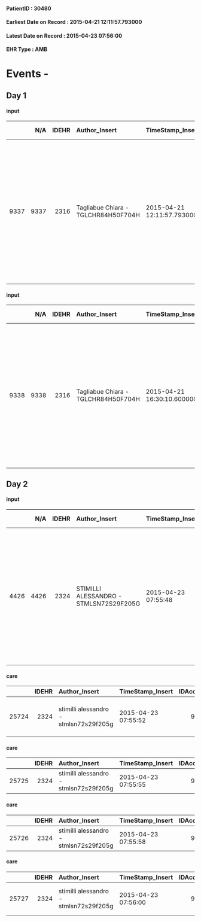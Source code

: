 
#### PatientID : 30480
#### Earliest Date on Record : 2015-04-21 12:11:57.793000
#### Latest Date on Record : 2015-04-23 07:56:00
#### EHR Type : AMB

# Events - 

## Day 1

#### input
|      |    N/A |   IDEHR | Author_Insert                       | TimeStamp_Insert           | EHRType   |   PatientID |   IDDigitalSignDocument | persone_vicine   |   Unnamed: 0_x.1 |   IDANAMNESI_SOCIALE | Patient   | FamigliaAltro   | Paziente_T   | FamigliaAltro_T   |   Non_Rilevabile_x.1 | Note_Non_Rilevabile_x.1   | opt_Problemi   | Note_I                                                                                                                                                                                                                     | chk_contr_sintomi   | chk_competenza                                 | opt_paziente_a   | opt_famiglia_a   | opt_adeguatezza   | opt_paziente_solo   | ds_note_con                                                                                                                                                | opt_presente_assente   | Presenza_minori   | Caregiver_principale   | opt_capacita     | opt_necessario   | opt_presente   | opt_risorse_ec   | opt_paziente_psi   | opt_Ins_vol   | ds_note_prio                                                                                                                                                                                                                                                                                    | opt_paziente_ad   | opt_caregiver_ad   | opt_esenzione   | opt_inv_civile   | ds_codice_es   | Needs               | Domestic partnership         | Fragility   | opt_disponibilita_f   | opt_indennita_acc   | opt_legge   | opt_famiglia_psi   | opt_disponibilit_paz   |
|-----:|-------:|--------:|:------------------------------------|:---------------------------|:----------|------------:|------------------------:|:-----------------|-----------------:|---------------------:|:----------|:----------------|:-------------|:------------------|---------------------:|:--------------------------|:---------------|:---------------------------------------------------------------------------------------------------------------------------------------------------------------------------------------------------------------------------|:--------------------|:-----------------------------------------------|:-----------------|:-----------------|:------------------|:--------------------|:-----------------------------------------------------------------------------------------------------------------------------------------------------------|:-----------------------|:------------------|:-----------------------|:-----------------|:-----------------|:---------------|:-----------------|:-------------------|:--------------|:------------------------------------------------------------------------------------------------------------------------------------------------------------------------------------------------------------------------------------------------------------------------------------------------|:------------------|:-------------------|:----------------|:-----------------|:---------------|:--------------------|:-----------------------------|:------------|:----------------------|:--------------------|:------------|:-------------------|:-----------------------|
| 9337 |   9337 |    2316 | Tagliabue Chiara - TGLCHR84H50F704H | 2015-04-21 12:11:57.793000 | AMB       |       30480 |                   57791 | N/A              |              955 |                  602 | No#0      | Si#1            | No#0         | Parziale#2        |                    0 | NR                        | Si#1           | Il paziente non √® a conoscenza della recente diagnosi n√© della prognosi infausta, la moglie conosce la situazione clinica non completamente informata riguardo la prognosi. La figlia √® consapevole della terminalit√†. | controllo sintomi#0 | competenza/capacit√† assistenziale caregiver#0 | Indefinite#2     | Congruenti#1     | Da valutare#2     | No#0                | vive con la moglie Anna Pascucci di 82 aa. La figlia Ketty, coniugata, si √® temporaneamente trasferita a casa dei genitori per collaborare all'assistenza | Presente#1             | No#0              | wife                   | Incrementabile#1 | No#0             | No#0           | Adeguate#1       | No#0               | No#0          | I familiari sono in grande difficolt√† nella gestione dell'aggravamento, sono orientati ad un ricovero in hospice (richiesta in Rete Hospice Milano per Vidas, Fond. mantovani e La Pelucca) a breve, in attesa di posto disponibile chiedono attivazione domiciliare per gestione dei sintomi. | Parziale#1        | Parziale#1         | Si#1            | No#0             | E01            | Clinici#0;Sociali#1 | Coniuge/Convivente#0;Figli#2 | fisica#1    | No#0                  | No#0                | No#0        | No#0               | No#0                   |

#### input
|      |    N/A |   IDEHR | Author_Insert                       | TimeStamp_Insert           | EHRType   |   PatientID |   IDDigitalSignDocument | persone_vicine   |   Unnamed: 0_x.1 |   IDANAMNESI_SOCIALE | Patient   | FamigliaAltro   | Paziente_T   | FamigliaAltro_T   |   Non_Rilevabile_x.1 | Note_Non_Rilevabile_x.1   | opt_Problemi   | Note_I                                                                                                                                                                                                                     | chk_contr_sintomi   | chk_competenza                                 | opt_paziente_a   | opt_famiglia_a   | opt_adeguatezza   | opt_paziente_solo   | ds_note_con                                                                                                                                                | opt_presente_assente   | Presenza_minori   | Caregiver_principale   | opt_capacita     | opt_necessario   | opt_presente   | opt_risorse_ec   | opt_paziente_psi   | opt_Ins_vol   | ds_note_prio                                                                                                                                                                                              | opt_paziente_ad   | opt_caregiver_ad   | opt_esenzione   | opt_inv_civile   | ds_codice_es   | Needs               | Domestic partnership         | Fragility   | opt_disponibilita_f   | opt_indennita_acc   | opt_legge   | opt_famiglia_psi   | opt_disponibilit_paz   |
|-----:|-------:|--------:|:------------------------------------|:---------------------------|:----------|------------:|------------------------:|:-----------------|-----------------:|---------------------:|:----------|:----------------|:-------------|:------------------|---------------------:|:--------------------------|:---------------|:---------------------------------------------------------------------------------------------------------------------------------------------------------------------------------------------------------------------------|:--------------------|:-----------------------------------------------|:-----------------|:-----------------|:------------------|:--------------------|:-----------------------------------------------------------------------------------------------------------------------------------------------------------|:-----------------------|:------------------|:-----------------------|:-----------------|:-----------------|:---------------|:-----------------|:-------------------|:--------------|:----------------------------------------------------------------------------------------------------------------------------------------------------------------------------------------------------------|:------------------|:-------------------|:----------------|:-----------------|:---------------|:--------------------|:-----------------------------|:------------|:----------------------|:--------------------|:------------|:-------------------|:-----------------------|
| 9338 |   9338 |    2316 | Tagliabue Chiara - TGLCHR84H50F704H | 2015-04-21 16:30:10.600000 | AMB       |       30480 |                   58175 | N/A              |              958 |                  604 | No#0      | Si#1            | No#0         | Parziale#2        |                    0 | NR                        | Si#1           | Il paziente non √® a conoscenza della recente diagnosi n√© della prognosi infausta, la moglie conosce la situazione clinica non completamente informata riguardo la prognosi. La figlia √® consapevole della terminalit√†. | controllo sintomi#0 | competenza/capacit√† assistenziale caregiver#0 | Indefinite#2     | Congruenti#1     | Da valutare#2     | No#0                | vive con la moglie Anna Pascucci di 82 aa. La figlia Ketty, coniugata, si √® temporaneamente trasferita a casa dei genitori per collaborare all'assistenza | Presente#1             | No#0              | wife                   | Incrementabile#1 | No#0             | No#0           | Adeguate#1       | No#0               | No#0          | I familiari chiedono attivazione domiciliare per gestione dei sintomi, in caso di ulteriore aggravamento la figlia ha inoltrato domanda di ricovero in hospice presso Fondazione Castellini di Melegnano. | Parziale#1        | Parziale#1         | Si#1            | No#0             | E01            | Clinici#0;Sociali#1 | Coniuge/Convivente#0;Figli#2 | fisica#1    | No#0                  | No#0                | No#0        | No#0               | No#0                   |


## Day 2

#### input
|      |    N/A |   IDEHR | Author_Insert                          | TimeStamp_Insert    |   IDAccess | EHRType   |   PatientID |   IDDigitalSignDocument | persone_vicine   |   Unnamed: 0_y |   IDANAMNESI_MED |   Non_Rilevabile_y | Note_Non_Rilevabile_y   | diagnosis                                                                                                                                 |
|-----:|-------:|--------:|:---------------------------------------|:--------------------|-----------:|:----------|------------:|------------------------:|:-----------------|---------------:|-----------------:|-------------------:|:------------------------|:------------------------------------------------------------------------------------------------------------------------------------------|
| 4426 |   4426 |    2324 | STIMILLI ALESSANDRO - STMLSN72S29F205G | 2015-04-23 07:55:48 |       9144 | AMB       |       30480 |                   60699 | N/A              |            832 |             2354 |                  0 | NR                      | NPL. Liver mts with bilateral lung, lymph node (thoracic), liver, adrenal dx., suspicious spleen, bone (pubic branch ileum-right. lithic) |

#### care
|       |   IDEHR | Author_Insert                          | TimeStamp_Insert    |   IDAccess | EHRType   |   PatientID |   IDTERAPIE_OUTPAT_VIDAS | ds_dose   | opt_via_di_somm   | ds_ora          | dt_data_inizio      |   opt_pregressa |   opt_somm_terapia |   opt_estemporanea |   opt_termina |   opt_somm_in_pompa | opt_farmaco                                  |
|------:|--------:|:---------------------------------------|:--------------------|-----------:|:----------|------------:|-------------------------:|:----------|:------------------|:----------------|:--------------------|----------------:|-------------------:|-------------------:|--------------:|--------------------:|:---------------------------------------------|
| 25724 |    2324 | stimilli alessandro - stmlsn72s29f205g | 2015-04-23 07:55:52 |       9144 | amb       |       30480 |                     3187 | 1/2 cp    | oral # 0 = 0      | 08 # 8; 20 # 20 | 2015-04-23 00:00:00 |               0 |                  0 |                  0 |             0 |                   0 | carvedilol (carvedilol 25 mg tablets) # 1272 |

#### care
|       |   IDEHR | Author_Insert                          | TimeStamp_Insert    |   IDAccess | EHRType   |   PatientID |   IDTERAPIE_OUTPAT_VIDAS | ds_altro_farmaco   | ds_dose   | opt_via_di_somm   | ds_ora          | dt_data_inizio      |   opt_pregressa |   opt_somm_terapia |   opt_estemporanea |   opt_termina |   opt_somm_in_pompa | opt_farmaco              |
|------:|--------:|:---------------------------------------|:--------------------|-----------:|:----------|------------:|-------------------------:|:-------------------|:----------|:------------------|:----------------|:--------------------|----------------:|-------------------:|-------------------:|--------------:|--------------------:|:-------------------------|
| 25725 |    2324 | stimilli alessandro - stmlsn72s29f205g | 2015-04-23 07:55:55 |       9144 | amb       |       30480 |                     3188 | normase            | 4 tbsp    | oral # 0 = 0      | 08 # 8; 22 # 22 | 2015-04-23 00:00:00 |               0 |                  0 |                  0 |             0 |                   0 | other (see notes) # 2004 |

#### care
|       |   IDEHR | Author_Insert                          | TimeStamp_Insert    |   IDAccess | EHRType   |   PatientID |   IDTERAPIE_OUTPAT_VIDAS | ds_altro_farmaco   | ds_dose   | opt_via_di_somm   | ds_ora   | dt_data_inizio      |   opt_pregressa |   opt_somm_terapia |   opt_estemporanea |   opt_termina |   opt_somm_in_pompa | opt_farmaco              |
|------:|--------:|:---------------------------------------|:--------------------|-----------:|:----------|------------:|-------------------------:|:-------------------|:----------|:------------------|:---------|:--------------------|----------------:|-------------------:|-------------------:|--------------:|--------------------:|:-------------------------|
| 25726 |    2324 | stimilli alessandro - stmlsn72s29f205g | 2015-04-23 07:55:58 |       9144 | amb       |       30480 |                     3189 | deniban            | 1 cp      | oral # 0 = 0      | 08 # 8   | 2015-04-23 00:00:00 |               0 |                  0 |                  0 |             0 |                   0 | other (see notes) # 2004 |

#### care
|       |   IDEHR | Author_Insert                          | TimeStamp_Insert    |   IDAccess | EHRType   |   PatientID |   IDTERAPIE_OUTPAT_VIDAS | ds_dose   | opt_via_di_somm        | ds_ora       | dt_data_inizio      |   opt_pregressa |   opt_somm_terapia |   opt_estemporanea |   opt_termina |   opt_somm_in_pompa | opt_farmaco                                                  |
|------:|--------:|:---------------------------------------|:--------------------|-----------:|:----------|------------:|-------------------------:|:----------|:-----------------------|:-------------|:--------------------|----------------:|-------------------:|-------------------:|--------------:|--------------------:|:-------------------------------------------------------------|
| 25727 |    2324 | stimilli alessandro - stmlsn72s29f205g | 2015-04-23 07:56:00 |       9144 | amb       |       30480 |                     3190 | 1 fl      | subcutaneously # 3 = 3 | at need # 24 | 2015-04-23 00:00:00 |               0 |                  0 |                  0 |             0 |                   0 | metoclopramide hydrochloride (plasil 10 mg / 2 ml fl) # 1002 |


